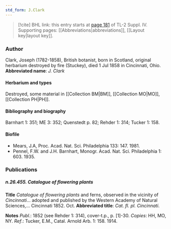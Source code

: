 ```yaml
---
std_form: J.Clark
---
```


> [!cite] BHL link: this entry starts at [page 181](https://www.biodiversitylibrary.org/page/33265858) of TL-2 Suppl. IV.
> Supporting pages: [[Abbreviations|abbreviations]], [[Layout key|layout key]].

### Author

Clark, Joseph (1782-1858), British botanist, born in Scotland, original herbarium destroyed by fire (Stuckey), died 1 Jul 1858 in Cincinnati, Ohio. 
**Abbreviated name**: *J. Clark*

#### Herbarium and types

Destroyed, some material in [[Collection BM|BM]], [[Collection MO|MO]], [[Collection PH|PH]].

#### Bibliography and biography

Barnhart 1: 351; ME 3: 352; Quenstedt p. 82; Rehder 1: 314; Tucker 1: 158.

#### Biofile

- Mears, J.A, Proc. Acad. Nat. Sci. Philadelphia 133: 147. 1981.
- Pennel, F.W. and J.H. Barnhart, Monogr. Acad. Nat. Sci. Philadelphia 1: 603. 1935.

### Publications

##### n.26.455. Catalogue of flowering plants

**Title**
*Catalogue of flowering plants* and ferns, observed in the vicinity of *Cincinnati*... adopted and published by the Western Academy of Natural Sciences,... Cincinnati 1852. Oct.
**Abbreviated title**: *Cat. fl. pl. Cincinnati*.

**Notes**
*Publ*.: 1852 (see Rehder 1: 314), cover-t.p., p. \[1\]-30. *Copies*: HH, MO, NY.
*Ref*.: Tucker, E.M., Catal. Arnold Arb. 1: 158. 1914.

